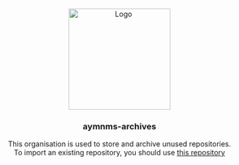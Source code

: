 <a id="readme-top"></a>

<!-- PROJECT LOGO -->
<br />
<div align="center">
  <a href="https://github.com/aymnms/aymnms-archives">
    <img src="https://avatars.githubusercontent.com/u/175542870?s=500&v=4" alt="Logo" width="200" height="200">
  </a>

<h3 align="center">aymnms-archives</h3>

  <p align="center">
    This organisation is used to store and archive unused repositories.<br>
    To import an existing repository, you should use <a href="https://github.com/aymnms-archives/.github">this repository</a>
</div>